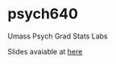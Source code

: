 # psych640
Umass Psych Grad Stats Labs 

Slides avaiable at [here](http://wjhopper.github.io/psych640/)